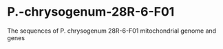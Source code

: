 # P.-chrysogenum-28R-6-F01
The sequences of P. chrysogenum 28R-6-F01 mitochondrial genome and genes
